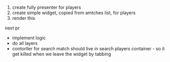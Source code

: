 1. create fully presenter for players
2. create simple widget, copied from amtches list, for players
3. render this

next pr
- implement logic
- do all layers
- contorller for search match should live in search players container - so it get killed when we leave the widget by tabbing